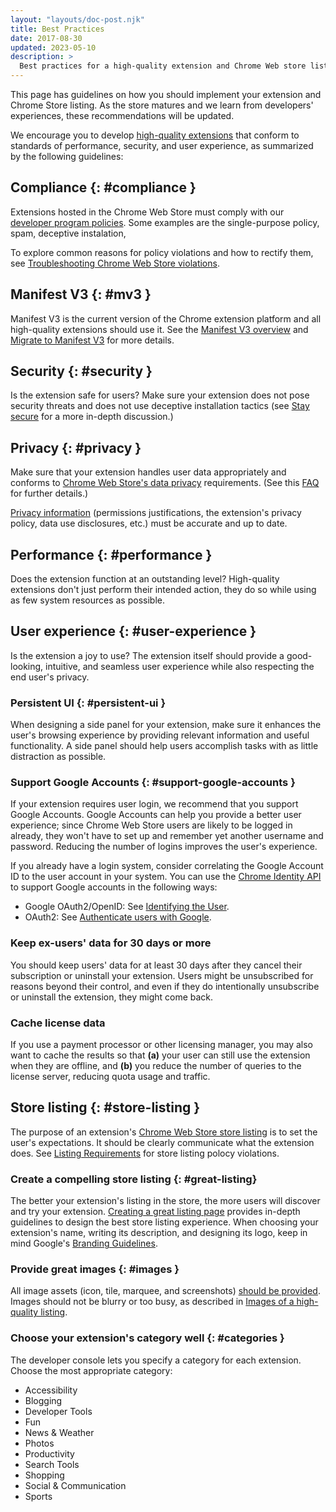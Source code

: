 ```yaml
---
layout: "layouts/doc-post.njk"
title: Best Practices
date: 2017-08-30
updated: 2023-05-10
description: >
  Best practices for a high-quality extension and Chrome Web store listing.
---
```


This page has guidelines on how you should implement your extension and Chrome Store listing. As the
store matures and we learn from developers' experiences, these recommendations will be updated. 

We encourage you to develop [high-quality extensions][hq-guidelines] that conform to standards of
performance, security, and user experience, as summarized by the following guidelines:

## Compliance {: #compliance }

Extensions hosted in the Chrome Web Store must comply with our [developer program policies][program policies]. Some examples are the single-purpose policy, spam, deceptive instalation,

To explore common reasons for policy violations and how to rectify them, see [Troubleshooting Chrome Web Store violations][cws-violations].

## Manifest V3 {: #mv3 }

Manifest V3 is the current version of the Chrome extension platform and all high-quality extensions should use it. See the [Manifest V3 overview][mv3-overview] and [Migrate to Manifest V3][mv3-migration] for more details.

## Security {: #security }

Is the extension safe for users? Make sure your extension does not pose security threats and does
not use deceptive installation tactics (see [Stay secure][stay-secure] for a more in-depth
discussion.)

## Privacy {: #privacy }

Make sure that your extension handles user data appropriately and conforms to [Chrome Web Store's
data privacy](/docs/webstore/program-policies/privacy) requirements. (See this [FAQ][user-data-faq]
for further details.)

[Privacy information][dashboard-privacy] (permissions justifications, the extension's privacy
policy, data use disclosures, etc.) must be accurate and up to date.

## Performance {: #performance }
<!-- Make sure you test your extension well before posting -->
Does the extension function at an outstanding level? High-quality extensions don't
just perform their intended action, they do so while using as few system resources as possible.

## User experience {: #user-experience }

Is the extension a joy to use? The extension itself should provide a good-looking,
intuitive, and seamless user experience while also respecting the end user's privacy.

### Persistent UI {: #persistent-ui }

When designing a side panel for your extension, make sure it enhances the user's browsing experience
by providing relevant information and useful functionality. A side panel should help users
accomplish tasks with as little distraction as possible.

### Support Google Accounts {: #support-google-accounts }

If your extension requires user login, we recommend that you support Google Accounts. Google
Accounts can help you provide a better user experience; since Chrome Web Store users are
likely to be logged in already, they won't have to set up and remember yet another username and
password. Reducing the number of logins improves the user's experience.

If you already have a login system, consider correlating the Google Account ID to the user account
in your system. You can use the [Chrome Identity API][identity-api] to support Google accounts in
the following ways:

- Google OAuth2/OpenID: See [Identifying the User][identify-user].
- OAuth2: See [Authenticate users with Google][oauth2-tutorial].

### Keep ex-users' data for 30 days or more

You should keep users' data for at least 30 days after they cancel their subscription or uninstall
your extension. Users might be unsubscribed for reasons beyond their control, and even if they do
intentionally unsubscribe or uninstall the extension, they might come back.

### Cache license data

If you use a payment processor or other licensing manager, you may also want to cache the results so
that **(a)** your user can still use the extension when they are offline, and **(b)** you reduce the
number of queries to the license server, reducing quota usage and traffic.

## Store listing {: #store-listing } 

The purpose of an extension's [Chrome Web Store store listing][completing-listing] is to set the user's
expectations. It should be clearly communicate what the extension does. See [Listing Requirements](/docs/webstore/program-policies/listing-requirements/) for store listing polocy violations.

### Create a compelling store listing {: #great-listing}

The better your extension's listing in the store, the more users will discover and try your extension.
[Creating a great listing page][great-listing-page] provides in-depth guidelines to design the best
store listing experience. When choosing your extension's name, writing its description, and
designing its logo, keep in mind Google's [Branding Guidelines][cws-branding].

### Provide great images {: #images }

All image assets (icon, tile, marquee, and screenshots) [should be provided][supplying-images].
Images should not be blurry or too busy, as described in [Images of a high-quality listing](/docs/webstore/best_listing/#images). 

### Choose your extension's category well {: #categories }

The developer console lets you specify a category for each extension. Choose the most appropriate category:

- Accessibility
- Blogging
- Developer Tools
- Fun
- News & Weather
- Photos
- Productivity
- Search Tools
- Shopping
- Social & Communication
- Sports


[oauth2-tutorial]: /docs/extensions/mv3/tut_oauth/
[completing-listing]: /docs/webstore/cws-dashboard-listing/
[cws-branding]: /docs/webstore/branding
[cws-images]: /docs/webstore/images
[cws-violations]: /docs/webstore/troubleshooting/
[dashboard-privacy]: /docs/webstore/cws-dashboard-privacy/
[great-listing-page]: /docs/webstore/best_listing/
[identity-api]: /docs/extensions/reference/identity/
[identify-user]: /docs/webstore/identify_user
[mv3-overview]: /docs/extensions/mv3/intro/mv3-overview/
[program policies]: /docs/webstore/program-policies/
[stay-secure]: /docs/extensions/mv3/security/
[supplying-images]: /docs/webstore/images/
[user-data-faq]: /docs/webstore/user_data/
[hq-guidelines]: /docs/webstore/program-policies/quality-guidelines/
[mv3-migration]: https://developer.chrome.com/docs/extensions/migrating/
